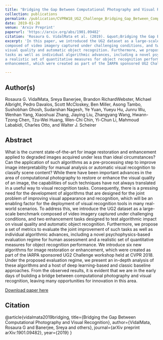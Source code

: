 ```yaml
---
title: "Bridging the Gap Between Computational Photography and Visual Recognition"
collection: publications
permalink: /publication/CVPRW18_UG2_Challenge_Bridging_Gap_Between_Computational_Photography_and_Visual_Recognition
date: 2019-01-28
venue: 'Arxiv Preprint'
paperurl: 'https://arxiv.org/abs/1901.09482'
citation: 'Rosaura G. VidalMata et al. (2019). &quot;Bridging the Gap Between Computational Photography and Visual Recognition&quot; <i>Arxiv Preprint</i>. 1901.09482.'
excerpt: 'In this paper, we introduced the UG2 dataset as a large-scale benchmark
composed of video imagery captured under challenging conditions, and two enhancement tasks designed to test algorithmic impact on
visual quality and automatic object recognition. Furthermore, we proposed a set of metrics to evaluate the joint improvement of such
tasks as well as individual algorithmic advances, including a novel psychophysics-based evaluation regime for human assessment and
a realistic set of quantitative measures for object recognition performance. We introduced six new algorithms for image restoration or
enhancement, which were created as part of the IARPA sponsored UG2 Challenge workshop held at CVPR 2018.'

---
```

## Author(s)
Rosaura G. VidalMata, Sreya Banerjee, Brandon RichardWebster, Michael Albright, Pedro Davalos,
Scott McCloskey, Ben Miller, Asong Tambo, Sushobhan Ghosh, Sudarshan Nagesh, Ye Yuan, Yueyu Hu,
Junru Wu, Wenhan Yang, Xiaoshuai Zhang, Jiaying Liu, Zhangyang Wang, Hwann-Tzong Chen,
Tzu-Wei Huang, Wen-Chi Chin, Yi-Chun Li, Mahmoud Lababidi, Charles Otto, and Walter J. Scheirer

## Abstract
What is the current state-of-the-art for image restoration and enhancement applied to degraded images acquired under less
than ideal circumstances? Can the application of such algorithms as a pre-processing step to improve image interpretability for manual
analysis or automatic visual recognition to classify scene content? While there have been important advances in the area of
computational photography to restore or enhance the visual quality of an image, the capabilities of such techniques have not always
translated in a useful way to visual recognition tasks. Consequently, there is a pressing need for the development of algorithms that are
designed for the joint problem of improving visual appearance and recognition, which will be an enabling factor for the deployment of
visual recognition tools in many real-world scenarios. To address this, we introduce the UG2 dataset as a large-scale benchmark
composed of video imagery captured under challenging conditions, and two enhancement tasks designed to test algorithmic impact on
visual quality and automatic object recognition. Furthermore, we propose a set of metrics to evaluate the joint improvement of such
tasks as well as individual algorithmic advances, including a novel psychophysics-based evaluation regime for human assessment and
a realistic set of quantitative measures for object recognition performance. We introduce six new algorithms for image restoration or
enhancement, which were created as part of the IARPA sponsored UG2 Challenge workshop held at CVPR 2018. Under the proposed
evaluation regime, we present an in-depth analysis of these algorithms and a host of deep learning-based and classic baseline
approaches. From the observed results, it is evident that we are in the early days of building a bridge between computational
photography and visual recognition, leaving many opportunities for innovation in this area.

[Download paper here](https://arxiv.org/pdf/1901.09482.pdf)

## Citation
@article{vidalmata2019bridging,
  title={Bridging the Gap Between Computational Photography and Visual Recognition},
  author={VidalMata, Rosaura G and Banerjee, Sreya and others},
  journal={arXiv preprint arXiv:1901.09482},
  year={2019}
}